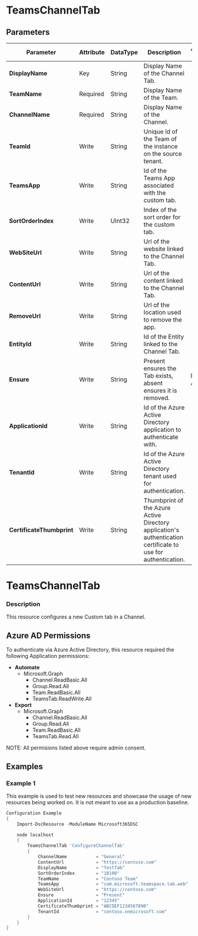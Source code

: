 ﻿# TeamsChannelTab

## Parameters

| Parameter | Attribute | DataType | Description | Allowed Values |
| --- | --- | --- | --- | --- |
| **DisplayName** | Key | String | Display Name of the Channel Tab. ||
| **TeamName** | Required | String | Display Name of the Team. ||
| **ChannelName** | Required | String | Display Name of the Channel. ||
| **TeamId** | Write | String | Unique Id of the Team of the instance on the source tenant. ||
| **TeamsApp** | Write | String | Id of the Teams App associated with the custom tab. ||
| **SortOrderIndex** | Write | UInt32 | Index of the sort order for the custom tab. ||
| **WebSiteUrl** | Write | String | Url of the website linked to the Channel Tab. ||
| **ContentUrl** | Write | String | Url of the content linked to the Channel Tab. ||
| **RemoveUrl** | Write | String | Url of the location used to remove the app. ||
| **EntityId** | Write | String | Id of the Entity linked to the Channel Tab. ||
| **Ensure** | Write | String | Present ensures the Tab exists, absent ensures it is removed. |Present, Absent|
| **ApplicationId** | Write | String | Id of the Azure Active Directory application to authenticate with. ||
| **TenantId** | Write | String | Id of the Azure Active Directory tenant used for authentication. ||
| **CertificateThumbprint** | Write | String | Thumbprint of the Azure Active Directory application's authentication certificate to use for authentication. ||

# TeamsChannelTab

### Description

This resource configures a new Custom tab in a Channel.

## Azure AD Permissions

To authenticate via Azure Active Directory, this resource
required the following Application permissions:

* **Automate**
  * Microsoft.Graph
    * Channel.ReadBasic.All
    * Group.Read.All
    * Team.ReadBasic.All
    * TeamsTab.ReadWrite.All
* **Export**
  * Microsoft.Graph
    * Channel.ReadBasic.All
    * Group.Read.All
    * Team.ReadBasic.All
    * TeamsTab.Read.All

NOTE: All permisions listed above require admin consent.

## Examples

### Example 1

This example is used to test new resources and showcase the usage of new resources being worked on.
It is not meant to use as a production baseline.

```powershell
Configuration Example
{
    Import-DscResource -ModuleName Microsoft365DSC

    node localhost
    {
        TeamsChannelTab 'ConfigureChannelTab'
        {
            ChannelName           = "General"
            ContentUrl            = "https://contoso.com"
            DisplayName           = "TestTab"
            SortOrderIndex        = "10100"
            TeamName              = "Contoso Team"
            TeamsApp              = "com.microsoft.teamspace.tab.web"
            WebSiteUrl            = "https://contoso.com"
            Ensure                = "Present"
            ApplicationId         = "12345"
            CertificateThumbprint = "ABCDEF1234567890"
            TenantId              = "contoso.onmicrosoft.com"
        }
    }
}
```

